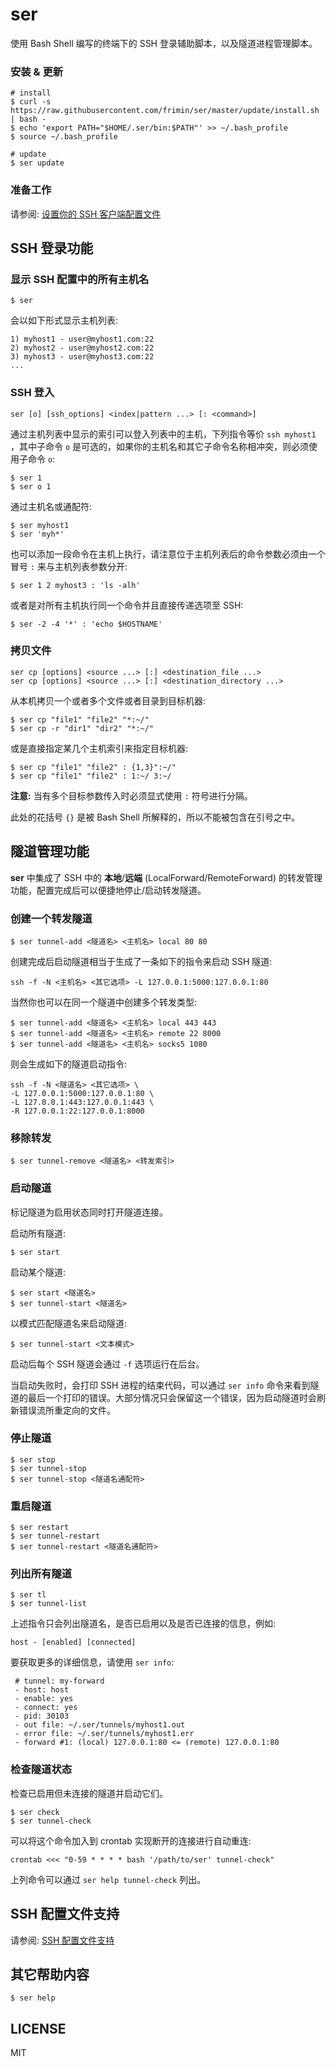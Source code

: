 # ser

使用 Bash Shell 编写的终端下的 SSH 登录辅助脚本，以及隧道进程管理脚本。

### 安装 & 更新

	# install
	$ curl -s https://raw.githubusercontent.com/frimin/ser/master/update/install.sh | bash -
	$ echo 'export PATH="$HOME/.ser/bin:$PATH"' >> ~/.bash_profile
	$ source ~/.bash_profile

	# update
	$ ser update

### 准备工作

请参阅: [设置你的 SSH 客户端配置文件](docs/configure_ssh_client_options_chs.md)

## SSH 登录功能

### 显示 SSH 配置中的所有主机名

	$ ser
	
会以如下形式显示主机列表:

	1) myhost1 - user@myhost1.com:22
	2) myhost2 - user@myhost2.com:22
	3) myhost3 - user@myhost3.com:22
	...
		
### SSH 登入

	ser [o] [ssh_options] <index|pattern ...> [: <command>]

通过主机列表中显示的索引可以登入列表中的主机，下列指令等价 `ssh myhost1 `，其中子命令 `o` 是可选的，如果你的主机名和其它子命令名称相冲突，则必须使用子命令 `o`:

	$ ser 1
	$ ser o 1
	
通过主机名或通配符:

	$ ser myhost1
	$ ser 'myh*'
	
也可以添加一段命令在主机上执行，请注意位于主机列表后的命令参数必须由一个冒号 `:` 来与主机列表参数分开:

	$ ser 1 2 myhost3 : 'ls -alh'

或者是对所有主机执行同一个命令并且直接传递选项至 SSH:

	$ ser -2 -4 '*' : 'echo $HOSTNAME'
	
### 拷贝文件

	ser cp [options] <source ...> [:] <destination_file ...>
	ser cp [options] <source ...> [:] <destination_directory ...>

从本机拷贝一个或者多个文件或者目录到目标机器:

	$ ser cp "file1" "file2" "*:~/"
	$ ser cp -r "dir1" "dir2" "*:~/"

或是直接指定某几个主机索引来指定目标机器:

	$ ser cp "file1" "file2" : {1,3}":~/"
	$ ser cp "file1" "file2" : 1:~/ 3:~/
	
**注意:** 当有多个目标参数传入时必须显式使用 `:` 符号进行分隔。
	
此处的花括号 `{}` 是被 Bash Shell 所解释的，所以不能被包含在引号之中。

## 隧道管理功能

**ser** 中集成了 SSH 中的 **本地**/**远端** (LocalForward/RemoteForward) 的转发管理功能，配置完成后可以便捷地停止/启动转发隧道。

### 创建一个转发隧道

	$ ser tunnel-add <隧道名> <主机名> local 80 80
	
创建完成后启动隧道相当于生成了一条如下的指令来启动 SSH 隧道:

	ssh -f -N <主机名> <其它选项> -L 127.0.0.1:5000:127.0.0.1:80
	
当然你也可以在同一个隧道中创建多个转发类型:

	$ ser tunnel-add <隧道名> <主机名> local 443 443
	$ ser tunnel-add <隧道名> <主机名> remote 22 8000
	$ ser tunnel-add <隧道名> <主机名> socks5 1080
	
则会生成如下的隧道启动指令:

	ssh -f -N <隧道名> <其它选项> \
	-L 127.0.0.1:5000:127.0.0.1:80 \
	-L 127.0.0.1:443:127.0.0.1:443 \
	-R 127.0.0.1:22:127.0.0.1:8000

### 移除转发

	$ ser tunnel-remove <隧道名> <转发索引>

### 启动隧道

标记隧道为启用状态同时打开隧道连接。

启动所有隧道:

	$ ser start

启动某个隧道:

	$ ser start <隧道名>
	$ ser tunnel-start <隧道名>
	
以模式匹配隧道名来启动隧道:

	$ ser tunnel-start <文本模式>
	
启动后每个 SSH 隧道会通过 `-f` 选项运行在后台。
	
当启动失败时，会打印 SSH 进程的结束代码，可以通过 `ser info` 命令来看到隧道的最后一个打印的错误。大部分情况只会保留这一个错误，因为启动隧道时会刷新错误流所重定向的文件。
	
### 停止隧道

	$ ser stop
	$ ser tunnel-stop
	$ ser tunnel-stop <隧道名通配符>
	
### 重启隧道

	$ ser restart
	$ ser tunnel-restart
	$ ser tunnel-restart <隧道名通配符>
	
### 列出所有隧道

	$ ser tl
	$ ser tunnel-list
	
上述指令只会列出隧道名，是否已启用以及是否已连接的信息，例如:

	host - [enabled] [connected]
	
要获取更多的详细信息，请使用 `ser info`:

	 # tunnel: my-forward
	 - host: host
	 - enable: yes
	 - connect: yes
	 - pid: 30103
	 - out file: ~/.ser/tunnels/myhost1.out
	 - error file: ~/.ser/tunnels/myhost1.err
	 - forward #1: (local) 127.0.0.1:80 <= (remote) 127.0.0.1:80

### 检查隧道状态

检查已启用但未连接的隧道并启动它们。

	$ ser check
	$ ser tunnel-check
	
可以将这个命令加入到 crontab 实现断开的连接进行自动重连:

	crontab <<< "0-59 * * * * bash '/path/to/ser' tunnel-check"

上列命令可以通过 `ser help tunnel-check` 列出。

## SSH 配置文件支持

请参阅: [SSH 配置文件支持](docs/ssh_config_format_support_chs.md)

## 其它帮助内容

	$ ser help
	 
## LICENSE

MIT